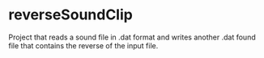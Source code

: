 # reverseSoundClip
Project that reads a sound file in .dat format and writes another .dat found file that contains the reverse of the input file.

